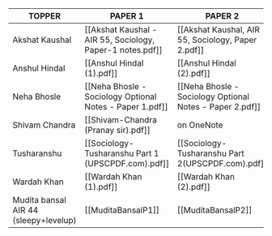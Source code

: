 
| **TOPPER**                            | **PAPER 1**                                               | **PAPER 2**                                              |
| ------------------------------------- | --------------------------------------------------------- | -------------------------------------------------------- |
| Akshat Kaushal                        | [[Akshat Kaushal - AIR 55, Sociology, Paper-1 notes.pdf]] | [[Akshat Kaushal, AIR 55, Sociology, Paper 2.pdf]]       |
| Anshul Hindal                         | [[Anshul Hindal (1).pdf]]                                 | [[Anshul Hindal (2).pdf]]                                |
| Neha Bhosle                           | [[Neha Bhosle - Sociology Optional Notes - Paper 1.pdf]]  | [[Neha Bhosle - Sociology Optional Notes - Paper 2.pdf]] |
| Shivam Chandra                        | [[Shivam-Chandra (Pranay sir).pdf]]                       | on OneNote                                               |
| Tusharanshu                           | [[Sociology-Tusharanshu Part 1 (UPSCPDF.com).pdf]]        | [[Sociology-Tusharanshu Part 2(UPSCPDF.com).pdf]]        |
| Wardah Khan                           | [[Wardah Khan (1).pdf]]                                   | [[Wardah Khan (2).pdf]]                                  |
| Mudita bansal AIR 44 (sleepy+levelup) | [[MuditaBansalP1]]                                        | [[MuditaBansalP2]]                                       |
